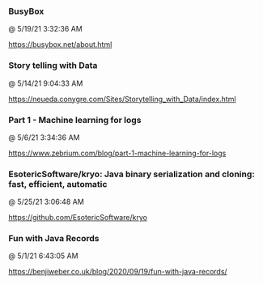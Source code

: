 ﻿

### BusyBox
@ 5/19/21 3:32:36 AM

https://busybox.net/about.html




### Story telling with Data
@ 5/14/21 9:04:33 AM

https://neueda.conygre.com/Sites/Storytelling_with_Data/index.html




### Part 1 - Machine learning for logs
@ 5/6/21 3:34:36 AM

https://www.zebrium.com/blog/part-1-machine-learning-for-logs




### EsotericSoftware/kryo: Java binary serialization and cloning: fast, efficient, automatic
@ 5/25/21 3:06:48 AM

https://github.com/EsotericSoftware/kryo




### Fun with Java Records
@ 5/1/21 6:43:05 AM

https://benjiweber.co.uk/blog/2020/09/19/fun-with-java-records/


